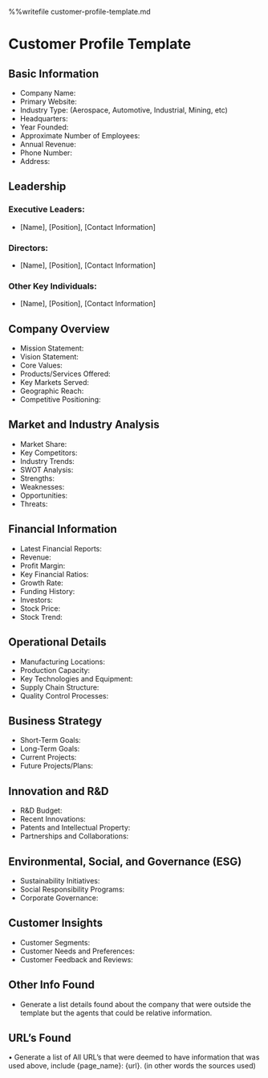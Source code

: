 %%writefile customer-profile-template.md

# Customer Profile Template

## Basic Information
- Company Name:  
- Primary Website: 
- Industry Type: (Aerospace, Automotive, Industrial, Mining, etc)  
- Headquarters:  
- Year Founded:  
- Approximate Number of Employees:  
- Annual Revenue:  
- Phone Number:  
- Address:  

## Leadership
### Executive Leaders:
  - [Name], [Position], [Contact Information]

### Directors:
  - [Name], [Position], [Contact Information]

### Other Key Individuals:
  - [Name], [Position], [Contact Information]

## Company Overview
- Mission Statement:
- Vision Statement:
- Core Values:
- Products/Services Offered:
- Key Markets Served:
- Geographic Reach:
- Competitive Positioning:

## Market and Industry Analysis
- Market Share:
- Key Competitors:
- Industry Trends:
- SWOT Analysis:
- Strengths:
- Weaknesses:
- Opportunities:
- Threats:

## Financial Information

- Latest Financial Reports:
- Revenue:
- Profit Margin:
- Key Financial Ratios:
- Growth Rate:
- Funding History:
- Investors:
- Stock Price:
- Stock Trend:

## Operational Details
- Manufacturing Locations:
- Production Capacity:
- Key Technologies and Equipment:
- Supply Chain Structure:
- Quality Control Processes:

## Business Strategy
- Short-Term Goals:
- Long-Term Goals:
- Current Projects:
- Future Projects/Plans:

## Innovation and R&D
- R&D Budget:
- Recent Innovations:
- Patents and Intellectual Property:
- Partnerships and Collaborations:

## Environmental, Social, and Governance (ESG)
- Sustainability Initiatives:
- Social Responsibility Programs:
- Corporate Governance:

## Customer Insights
- Customer Segments:
- Customer Needs and Preferences:
- Customer Feedback and Reviews:

## Other Info Found
- Generate a list details found about the company that were outside the template
but the agents that could be relative information.

## URL’s Found
• Generate a list of All URL’s that were deemed to have information that was used
above, include {page_name}: {url}. (in other words the sources used)